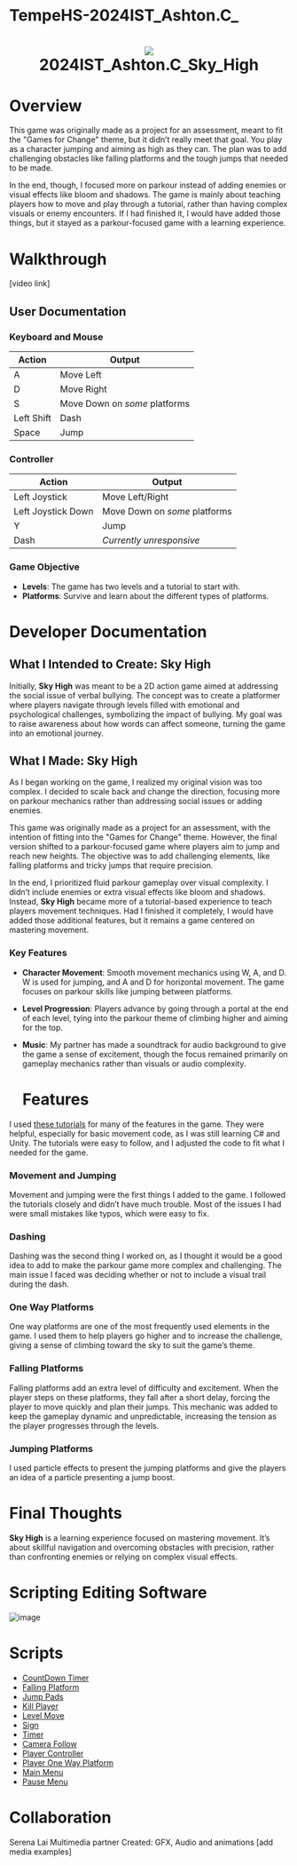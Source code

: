 # TempeHS-2024IST_Ashton.C_
<h1 align="center">
 <img src="https://user-images.githubusercontent.com/45159366/97361059-45151700-185c-11eb-9d12-dae51c79eb8a.png">
  <br />
 2024IST_Ashton.C_Sky_High
</h1>

# Overview

This game was originally made as a project for an assessment, meant to fit the "Games for Change" theme, but it didn’t really meet that goal. You play as a character jumping and aiming as high as they can. The plan was to add challenging obstacles like falling platforms and the tough jumps that needed to be made.

In the end, though, I focused more on parkour instead of adding enemies or visual effects like bloom and shadows. The game is mainly about teaching players how to move and play through a tutorial, rather than having complex visuals or enemy encounters. If I had finished it, I would have added those things, but it stayed as a parkour-focused game with a learning experience.

# Walkthrough

[video link]

## User Documentation

### Keyboard and Mouse

| Action       | Output                         |
|--------------|---------------------------------|
| A            | Move Left                      |
| D            | Move Right                     |
| S            | Move Down on *some* platforms  |
| Left Shift   | Dash                           |
| Space        | Jump                           |

### Controller

| Action             | Output                         |
|--------------------|---------------------------------|
| Left Joystick      | Move Left/Right                |
| Left Joystick Down | Move Down on *some* platforms  |
| Y                  | Jump                           |
| Dash               | *Currently unresponsive*       |

### Game Objective

- **Levels**: The game has two levels and a tutorial to start with.
- **Platforms**: Survive and learn about the different types of platforms.

# Developer Documentation


## What I Intended to Create: Sky High

Initially, **Sky High** was meant to be a 2D action game aimed at addressing the social issue of verbal bullying. The concept was to create a platformer where players navigate through levels filled with emotional and psychological challenges, symbolizing the impact of bullying. My goal was to raise awareness about how words can affect someone, turning the game into an emotional journey.

## What I Made: Sky High

As I began working on the game, I realized my original vision was too complex. I decided to scale back and change the direction, focusing more on parkour mechanics rather than addressing social issues or adding enemies.

This game was originally made as a project for an assessment, with the intention of fitting into the "Games for Change" theme. However, the final version shifted to a parkour-focused game where players aim to jump and reach new heights. The objective was to add challenging elements, like falling platforms and tricky jumps that require precision.

In the end, I prioritized fluid parkour gameplay over visual complexity. I didn’t include enemies or extra visual effects like bloom and shadows. Instead, **Sky High** became more of a tutorial-based experience to teach players movement techniques. Had I finished it completely, I would have added those additional features, but it remains a game centered on mastering movement.

### Key Features

- **Character Movement**: Smooth movement mechanics using W, A, and D. W is used for jumping, and A and D for horizontal movement. The game focuses on parkour skills like jumping between platforms.

- **Level Progression**: Players advance by going through a portal at the end of each level, tying into the parkour theme of climbing higher and aiming for the top.

- **Music**: My partner has made a soundtrack for audio background to give the game a sense of excitement, though the focus remained primarily on gameplay mechanics rather than visuals or audio complexity.


  # Features

I used [these tutorials](https://www.youtube.com/watch?v=TYg07K-5ONU&list=PLyHH_4nd7MkI-jgXnEw3nSVzAqeftSSyM) for many of the features in the game. They were helpful, especially for basic movement code, as I was still learning C# and Unity. The tutorials were easy to follow, and I adjusted the code to fit what I needed for the game.

### Movement and Jumping

Movement and jumping were the first things I added to the game. I followed the tutorials closely and didn’t have much trouble. Most of the issues I had were small mistakes like typos, which were easy to fix.

### Dashing

Dashing was the second thing I worked on, as I thought it would be a good idea to add to make the parkour game more complex and challenging. The main issue I faced was deciding whether or not to include a visual trail during the dash.

### One Way Platforms

One way platforms are one of the most frequently used elements in the game. I used them to help players go higher and to increase the challenge, giving a sense of climbing toward the sky to suit the game’s theme.

### Falling Platforms

Falling platforms add an extra level of difficulty and excitement. When the player steps on these platforms, they fall after a short delay, forcing the player to move quickly and plan their jumps. This mechanic was added to keep the gameplay dynamic and unpredictable, increasing the tension as the player progresses through the levels.

### Jumping Platforms

I used particle effects to present the jumping platforms and give the players an idea of a particle presenting a jump boost.


# Final Thoughts

**Sky High** is a learning experience focused on mastering movement. It’s about skillful navigation and overcoming obstacles with precision, rather than confronting enemies or relying on complex visual effects.


# Scripting Editing Software
![image](https://github.com/user-attachments/assets/1789bb97-b77f-46ff-aa53-b6945eb882a6)


# Scripts

- [CountDown Timer](https://github.com/TempeHS/2024IST_Ashton.C_Sky_High/blob/devv/Pokemon%20Unity%20File/Pokemon%20FINALEE/Assets/Scripts/CountdownTimer.cs)
- [Falling Platform](https://github.com/TempeHS/2024IST_Ashton.C_Sky_High/blob/devv/Pokemon%20Unity%20File/Pokemon%20FINALEE/Assets/Scripts/FallingPlatform.cs)
- [Jump Pads](https://github.com/TempeHS/2024IST_Ashton.C_Sky_High/blob/devv/Pokemon%20Unity%20File/Pokemon%20FINALEE/Assets/Scripts/JumpPads.cs)
- [Kill Player](https://github.com/TempeHS/2024IST_Ashton.C_Sky_High/blob/devv/Pokemon%20Unity%20File/Pokemon%20FINALEE/Assets/Scripts/KillPlayer.cs)
- [Level Move](https://github.com/TempeHS/2024IST_Ashton.C_Sky_High/blob/devv/Pokemon%20Unity%20File/Pokemon%20FINALEE/Assets/Scripts/LevelMove.cs)
- [Sign](https://github.com/TempeHS/2024IST_Ashton.C_Sky_High/blob/devv/Pokemon%20Unity%20File/Pokemon%20FINALEE/Assets/Scripts/Sign.cs)
- [Timer](https://github.com/TempeHS/2024IST_Ashton.C_Sky_High/blob/devv/Pokemon%20Unity%20File/Pokemon%20FINALEE/Assets/Scripts/Timer.cs)
- [Camera Follow](https://github.com/TempeHS/2024IST_Ashton.C_Sky_High/blob/devv/Pokemon%20Unity%20File/Pokemon%20FINALEE/Assets/Scripts/Player/CameraFollow.cs)
- [Player Controller](https://github.com/TempeHS/2024IST_Ashton.C_Sky_High/blob/devv/Pokemon%20Unity%20File/Pokemon%20FINALEE/Assets/Scripts/Player/PlayerController.cs)
- [Player One Way Platform](https://github.com/TempeHS/2024IST_Ashton.C_Sky_High/blob/devv/Pokemon%20Unity%20File/Pokemon%20FINALEE/Assets/Scripts/Player/PlayerOneWayPlatform.cs)
- [Main Menu](https://github.com/TempeHS/2024IST_Ashton.C_Sky_High/blob/devv/Pokemon%20Unity%20File/Pokemon%20FINALEE/Assets/Scripts/Menu/MainMenu.cs)
- [Pause Menu](https://github.com/TempeHS/2024IST_Ashton.C_Sky_High/blob/devv/Pokemon%20Unity%20File/Pokemon%20FINALEE/Assets/Scripts/Menu/MainMenu.cs)

# Collaboration

Serena Lai Multimedia partner
Created: GFX, Audio and animations
[add media examples]

